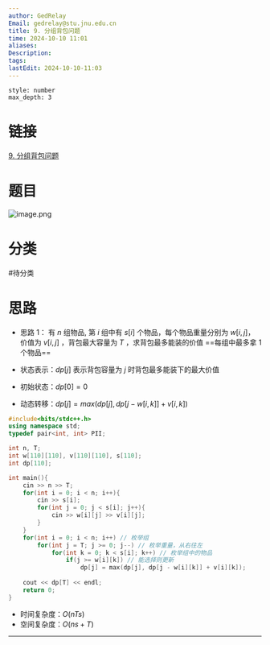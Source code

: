 ```yaml
---
author: GedRelay
Email: gedrelay@stu.jnu.edu.cn
title: 9. 分组背包问题
time: 2024-10-10 11:01
aliases: 
Description: 
tags: 
lastEdit: 2024-10-10-11:03
---
```


```toc
style: number
max_depth: 3
```

# 链接
[9. 分组背包问题](https://www.acwing.com/problem/content/9/) 

# 题目
![image.png](https://ged-pic-bed.oss-cn-guangzhou.aliyuncs.com/img/202410101101206.png)


# 分类
#待分类

# 思路
- 思路 1：
有 $n$ 组物品, 第 $i$ 组中有 ${s\left[ i \right]  }$ 个物品，每个物品重量分别为 $w[i,j]$，价值为 $v[i,j]$ ，背包最大容量为 $T$ ，求背包最多能装的价值
==每组中最多拿 ${1 }$ 个物品== 

- 状态表示：$dp[j]$ 表示背包容量为 $j$ 时背包最多能装下的最大价值
- 初始状态：${dp\left[ 0 \right] =0 }$ 
- 动态转移：$dp[j]=max(dp[j],dp[j-w[i,k]]+v[i,k])$ 


```cpp
#include<bits/stdc++.h>
using namespace std;
typedef pair<int, int> PII;

int n, T;
int w[110][110], v[110][110], s[110];
int dp[110];

int main(){
    cin >> n >> T;
    for(int i = 0; i < n; i++){
        cin >> s[i];
        for(int j = 0; j < s[i]; j++){
            cin >> w[i][j] >> v[i][j];
        }
    }
    for(int i = 0; i < n; i++) // 枚举组
        for(int j = T; j >= 0; j--) // 枚举重量，从右往左
            for(int k = 0; k < s[i]; k++) // 枚举组中的物品
                if(j >= w[i][k]) // 能选择则更新
                    dp[j] = max(dp[j], dp[j - w[i][k]] + v[i][k]);
    
    cout << dp[T] << endl;
    return 0;
}
```


- 时间复杂度：${O\left( nTs \right)  }$ 
- 空间复杂度：${O\left( ns+T \right)  }$ 


---

